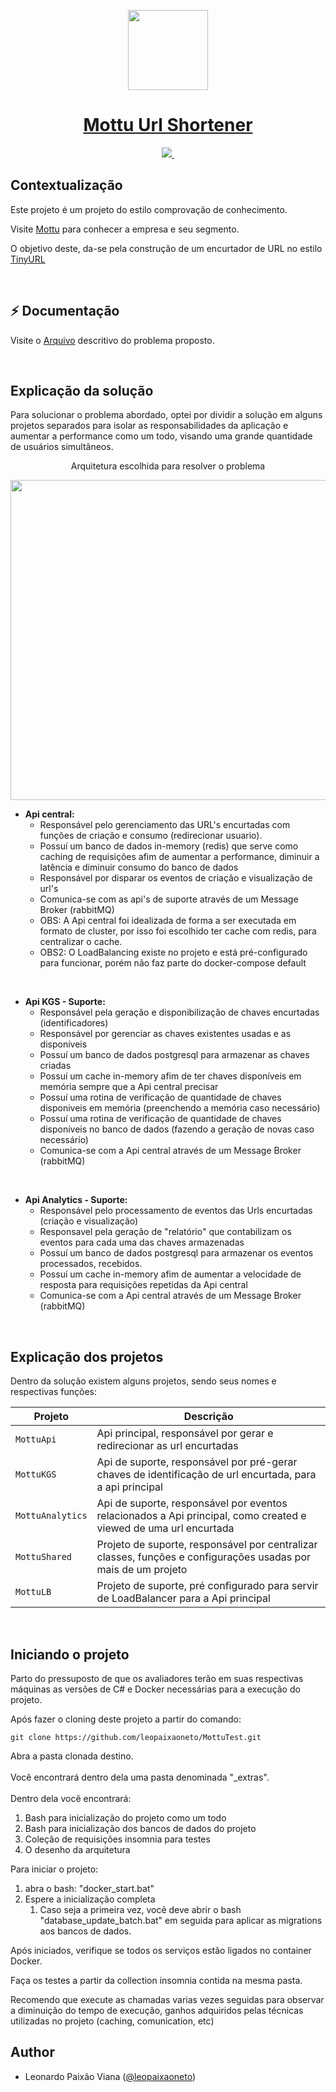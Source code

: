 <p align="center">
  <a href="https://nextjs.org">
    <picture>
      <img src="https://mottu.com.br/wp-content/uploads/2022/02/Mottu-grupo-verde-horizontal.png" height="128">
    </picture>
    <h1 align="center">Mottu Url Shortener</h1>
  </a>
</p>

<p align="center">
  <a aria-label="Mottu" href="https://mottu.com.br/">
    <img src="https://img.shields.io/badge/Feito%20Para-Mottu-green.svg?style=for-the-badge">
  </a>
  <a aria-label="Linkedin" href="https://www.linkedin.com/in/leopaixaoneto/">
    <img alt="" src="https://img.shields.io/badge/Meu%20Linkedin-blue.svg?style=for-the-badge&logo=Linkedin&labelColor=0A66C2&logoWidth=20">
  </a>
</p>

## Contextualização
Este projeto é um projeto do estilo comprovação de conhecimento.

Visite <a aria-label="Aprenda sobre a Mottu" href="https://mottu.com.br">Mottu</a> para conhecer a empresa e seu segmento.

O objetivo deste, da-se pela construção de um encurtador de URL no estilo <a aria-label="Aprenda sobre TinyURL" href="https://tinyurl.com/app">TinyURL</a>

 
## ⚡ Documentação

Visite o <a aria-label="Arquivo descritivo" href="https://mottucombr-my.sharepoint.com/:w:/g/personal/andre_porto_mottu_com_br/EfaytSfKUnRbMGCVWlW8z5wBj3tQJnwYcu0cFrpXgSvGiQ?e=4%3Ay7V2vk&at=9&CID=F21BFA81-3F8D-47FD-B252-14320F974474&wdLOR=cFB20A7DB-AEDE-4E68-8C6A-764D6F56D20D">Arquivo</a> descritivo do problema proposto.

 
## Explicação da solução

Para solucionar o problema abordado, optei por dividir a solução em alguns projetos separados para isolar as responsabilidades da aplicação e aumentar a performance como um todo, visando uma grande quantidade de usuários simultâneos.

<p align="center">  
  Arquitetura escolhida para resolver o problema
</p>
<p align="center">
  <img src="https://media.discordapp.net/attachments/855339357157064765/1192977156981133362/archtecture.jpg?ex=65ab098e&is=6598948e&hm=109cba68a3bdc7157a4d06044acc444b04bb340ef3553d8765286e4461745fe2&=" height="512" />
</p>

- <b>Api central:</b> 
  - Responsável pelo gerenciamento das URL's encurtadas com funções de criação e consumo (redirecionar usuario).
  - Possuí um banco de dados in-memory (redis) que serve como caching de requisições afim de aumentar a performance, diminuir a latência e diminuir consumo do banco de dados
  - Responsável por disparar os eventos de criação e visualização de url's
  - Comunica-se com as api's de suporte através de um Message Broker (rabbitMQ)
  * OBS: A Api central foi idealizada de forma a ser executada em formato de cluster, por isso foi escolhido ter cache com redis, para centralizar o cache.
  * OBS2: O LoadBalancing existe no projeto e está pré-configurado para funcionar, porém não faz parte do docker-compose default

 
 - <b>Api KGS - Suporte:</b>
   - Responsável pela geração e disponibilização de chaves encurtadas (identificadores)
   - Responsável por gerenciar as chaves existentes usadas e as disponíveis
   - Possuí um banco de dados postgresql para armazenar as chaves criadas
   - Possuí um cache in-memory afim de ter chaves disponíveis em memória sempre que a Api central precisar
   - Possuí uma rotina de verificação de quantidade de chaves disponiveis em memória (preenchendo a memória caso necessário)
   - Possuí uma rotina de verificação de quantidade de chaves disponíveis no banco de dados (fazendo a geração de novas caso necessário)
   - Comunica-se com a Api central através de um Message Broker (rabbitMQ)

 
- <b>Api Analytics - Suporte:</b>
  - Responsável pelo processamento de eventos das Urls encurtadas (criação e visualização)
  - Responsavel pela geração de "relatório" que contabilizam os eventos para cada uma das chaves armazenadas
  - Possuí um banco de dados postgresql para armazenar os eventos processados, recebidos.
  - Possuí um cache in-memory afim de aumentar a velocidade de resposta para requisições repetidas da Api central
  - Comunica-se com a Api central através de um Message Broker (rabbitMQ)

 
## Explicação dos projetos
<p>
  Dentro da solução existem alguns projetos, sendo seus nomes e respectivas funções:
</p>

  | Projeto            | Descrição                           |
  | ------------------ | --------------------------------------------------------- |
  | `MottuApi`     | Api principal, responsável por gerar e redirecionar as url encurtadas |
  | `MottuKGS`      | Api de suporte, responsável por pré-gerar chaves de identificação de url encurtada, para a api principal|
  | `MottuAnalytics` | Api de suporte, responsável por eventos relacionados a Api principal, como created e viewed de uma url encurtada |
  | `MottuShared`       | Projeto de suporte, responsável por centralizar classes, funções e configurações usadas por mais de um projeto |
  | `MottuLB` | Projeto de suporte, pré configurado para servir de LoadBalancer para a Api principal|

<br>

## Iniciando o projeto
<p>
  Parto do pressuposto de que os avaliadores terão em suas respectivas máquinas as versões de C# e Docker necessárias para a execução do projeto.
  <br>
</p>
<p>
  Após fazer o cloning deste projeto a partir do comando:
</p>

```Shell
git clone https://github.com/leopaixaoneto/MottuTest.git
```

<p>
  Abra a pasta clonada destino.<br><br>
  Você encontrará dentro dela uma pasta denominada "_extras".<br><br>
  Dentro dela você encontrará:<br>
</p>

1. Bash para inicialização do projeto como um todo
2. Bash para inicialização dos bancos de dados do projeto
3. Coleção de requisições insomnia para testes
4. O desenho da arquitetura

Para iniciar o projeto:
1. abra o bash: "docker_start.bat"
2. Espere a inicialização completa
   1. Caso seja a primeira vez, você deve abrir o bash "database_update_batch.bat" em seguida para aplicar as migrations aos bancos de dados.

Após iniciados, verifique se todos os serviços estão ligados no container Docker.

Faça os testes a partir da collection insomnia contida na mesma pasta.

Recomendo que execute as chamadas varias vezes seguidas para observar a diminuição do tempo de execução, ganhos adquiridos pelas técnicas utilizadas no projeto (caching, comunication, etc)

## Author

- Leonardo Paixão Viana ([@leopaixaoneto](https://www.linkedin.com/in/leopaixaoneto/))
